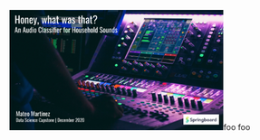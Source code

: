 <img src="https://github.com/mateomartinez510/Springboard/blob/master/Household_Sounds_Capstone/images/cover_photo.png" alt="cover_poto" width="75%" height="75%"/>foo
foo
